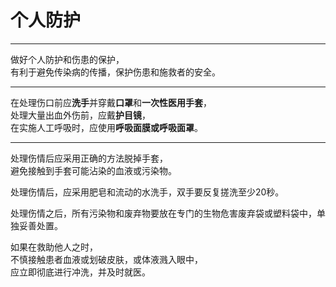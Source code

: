 # 个人防护

---

做好个人防护和伤患的保护，  
有利于避免传染病的传播，保护伤患和施救者的安全。

---

在处理伤口前应**洗手**并穿戴**口罩**和**一次性医用手套**，  
处理大量出血外伤前，应戴**护目镜**，  
在实施人工呼吸时，应使用**呼吸面膜或呼吸面罩**。

---

处理伤情后应采用正确的方法脱掉手套，  
避免接触到手套可能沾染的血液或污染物。

处理伤情后，应采用肥皂和流动的水洗手，双手要反复搓洗至少20秒。

处理伤情之后，所有污染物和废弃物要放在专门的生物危害废弃袋或塑料袋中，单独妥善处置。

如果在救助他人之时，  
不慎接触患者血液或划破皮肤，或体液溅入眼中，  
应立即彻底进行冲洗，并及时就医。

